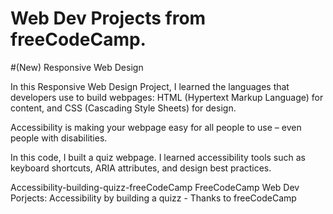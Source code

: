 # Web Dev Projects from freeCodeCamp. 

#(New) Responsive Web Design

In this Responsive Web Design Project, I learned the languages that developers use to build webpages: HTML (Hypertext Markup Language) for content, and CSS (Cascading Style Sheets) for design.

Accessibility is making your webpage easy for all people to use – even people with disabilities.

In this code, I built a quiz webpage. I learned accessibility tools such as keyboard shortcuts, ARIA attributes, and design best practices.

Accessibility-building-quizz-freeCodeCamp
FreeCodeCamp Web Dev Porjects: Accessibility by building a quizz - Thanks to freeCodeCamp
